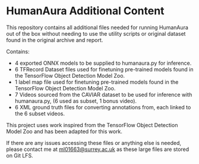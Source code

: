 # HumanAura Additional Content

This repository contains all additional files needed for running HumanAura out of the box without needing to use the utility scripts or original dataset found in the original archive and report. 

Contains:
- 4 exported ONNX models to be supplied to humanaura.py for inference.
- 6 TFRecord Dataset files used for finetuning pre-trained models found in the TensorFlow Object Detection Model Zoo.
- 1 label map file used for finetuning pre-trained models found in the TensorFlow Object Detection Model Zoo.
- 7 Videos sourced from the CAVIAR dataset to be used for inference with humanaura.py, (6 used as subset, 1 bonus video).
- 6 XML ground truth files for converting annotations from, each linked to the 6 subset videos.

This project uses work inspired from the TensorFlow Object Detection Model Zoo and has been adapted for this work.

If there are any issues accessing these files or anything else is needed, please contact me at ml01663@surrey.ac.uk as these large files are stored on Git LFS.     
